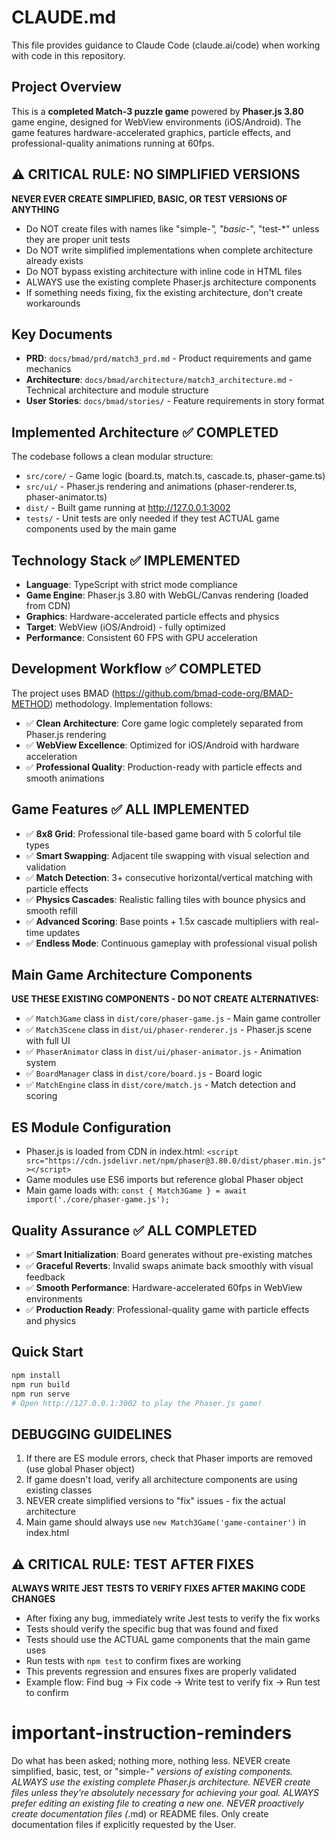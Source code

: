 # CLAUDE.md

This file provides guidance to Claude Code (claude.ai/code) when working with code in this repository.

## Project Overview
This is a **completed Match-3 puzzle game** powered by **Phaser.js 3.80** game engine, designed for WebView environments (iOS/Android). The game features hardware-accelerated graphics, particle effects, and professional-quality animations running at 60fps.

## ⚠️ CRITICAL RULE: NO SIMPLIFIED VERSIONS
**NEVER EVER CREATE SIMPLIFIED, BASIC, OR TEST VERSIONS OF ANYTHING**
- Do NOT create files with names like "simple-*", "basic-*", "test-*" unless they are proper unit tests
- Do NOT write simplified implementations when complete architecture already exists
- Do NOT bypass existing architecture with inline code in HTML files
- ALWAYS use the existing complete Phaser.js architecture components
- If something needs fixing, fix the existing architecture, don't create workarounds

## Key Documents
- **PRD**: `docs/bmad/prd/match3_prd.md` - Product requirements and game mechanics
- **Architecture**: `docs/bmad/architecture/match3_architecture.md` - Technical architecture and module structure
- **User Stories**: `docs/bmad/stories/` - Feature requirements in story format

## Implemented Architecture ✅ COMPLETED
The codebase follows a clean modular structure:
- `src/core/` - Game logic (board.ts, match.ts, cascade.ts, phaser-game.ts)
- `src/ui/` - Phaser.js rendering and animations (phaser-renderer.ts, phaser-animator.ts)
- `dist/` - Built game running at http://127.0.0.1:3002
- `tests/` - Unit tests are only needed if they test ACTUAL game components used by the main game

## Technology Stack ✅ IMPLEMENTED
- **Language**: TypeScript with strict mode compliance
- **Game Engine**: Phaser.js 3.80 with WebGL/Canvas rendering (loaded from CDN)
- **Graphics**: Hardware-accelerated particle effects and physics
- **Target**: WebView (iOS/Android) - fully optimized
- **Performance**: Consistent 60 FPS with GPU acceleration

## Development Workflow ✅ COMPLETED
The project uses BMAD (https://github.com/bmad-code-org/BMAD-METHOD) methodology. Implementation follows:
- ✅ **Clean Architecture**: Core game logic completely separated from Phaser.js rendering
- ✅ **WebView Excellence**: Optimized for iOS/Android with hardware acceleration
- ✅ **Professional Quality**: Production-ready with particle effects and smooth animations

## Game Features ✅ ALL IMPLEMENTED
- ✅ **8x8 Grid**: Professional tile-based game board with 5 colorful tile types
- ✅ **Smart Swapping**: Adjacent tile swapping with visual selection and validation
- ✅ **Match Detection**: 3+ consecutive horizontal/vertical matching with particle effects
- ✅ **Physics Cascades**: Realistic falling tiles with bounce physics and smooth refill
- ✅ **Advanced Scoring**: Base points + 1.5x cascade multipliers with real-time updates
- ✅ **Endless Mode**: Continuous gameplay with professional visual polish

## Main Game Architecture Components
**USE THESE EXISTING COMPONENTS - DO NOT CREATE ALTERNATIVES:**
- ✅ `Match3Game` class in `dist/core/phaser-game.js` - Main game controller
- ✅ `Match3Scene` class in `dist/ui/phaser-renderer.js` - Phaser.js scene with full UI
- ✅ `PhaserAnimator` class in `dist/ui/phaser-animator.js` - Animation system
- ✅ `BoardManager` class in `dist/core/board.js` - Board logic
- ✅ `MatchEngine` class in `dist/core/match.js` - Match detection and scoring

## ES Module Configuration
- Phaser.js is loaded from CDN in index.html: `<script src="https://cdn.jsdelivr.net/npm/phaser@3.80.0/dist/phaser.min.js"></script>`
- Game modules use ES6 imports but reference global Phaser object
- Main game loads with: `const { Match3Game } = await import('./core/phaser-game.js');`

## Quality Assurance ✅ ALL COMPLETED
- ✅ **Smart Initialization**: Board generates without pre-existing matches
- ✅ **Graceful Reverts**: Invalid swaps animate back smoothly with visual feedback
- ✅ **Smooth Performance**: Hardware-accelerated 60fps in WebView environments  
- ✅ **Production Ready**: Professional-quality game with particle effects and physics

## Quick Start
```bash
npm install
npm run build
npm run serve
# Open http://127.0.0.1:3002 to play the Phaser.js game!
```

## DEBUGGING GUIDELINES
1. If there are ES module errors, check that Phaser imports are removed (use global Phaser object)
2. If game doesn't load, verify all architecture components are using existing classes
3. NEVER create simplified versions to "fix" issues - fix the actual architecture
4. Main game should always use `new Match3Game('game-container')` in index.html

## ⚠️ CRITICAL RULE: TEST AFTER FIXES
**ALWAYS WRITE JEST TESTS TO VERIFY FIXES AFTER MAKING CODE CHANGES**
- After fixing any bug, immediately write Jest tests to verify the fix works
- Tests should verify the specific bug that was found and fixed
- Tests should use the ACTUAL game components that the main game uses
- Run tests with `npm test` to confirm fixes are working
- This prevents regression and ensures fixes are properly validated
- Example flow: Find bug → Fix code → Write test to verify fix → Run test to confirm

# important-instruction-reminders
Do what has been asked; nothing more, nothing less.
NEVER create simplified, basic, test, or "simple-*" versions of existing components.
ALWAYS use the existing complete Phaser.js architecture.
NEVER create files unless they're absolutely necessary for achieving your goal.
ALWAYS prefer editing an existing file to creating a new one.
NEVER proactively create documentation files (*.md) or README files. Only create documentation files if explicitly requested by the User.